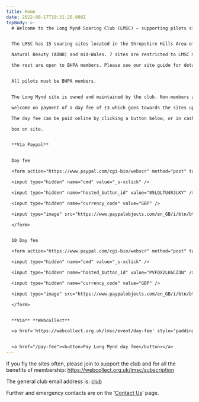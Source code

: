 ```yaml
---
title: Home
date: 2022-08-17T19:31:20.000Z
topBody: >-
  # Welcome to the Long Mynd Soaring Club (LMSC) – supporting pilots since 1975!


  The LMSC has 15 soaring sites located in the Shropshire Hills Area of Outstanding

  Natural Beauty (AONB) and mid-Wales. 7 sites are restricted to LMSC members, but

  the rest are open to BHPA members. Please see our site guide for details.


  All pilots must be BHPA members.


  The Long Mynd site is owned and maintained by the club. Non-members are

  welcome on payment of a day fee of £3 which goes towards the sites upkeep.

  The day fee can be paid online by clicking a button below, or in cash in the honesty

  box on site.


  **Via Paypal** 


  Day fee

  <form action="https://www.paypal.com/cgi-bin/webscr" method="post" target="_top">

  <input type="hidden" name="cmd" value="_s-xclick" />

  <input type="hidden" name="hosted_button_id" value="85LQLTU4R3LKY" />

  <input type="hidden" name="currency_code" value="GBP" />

  <input type="image" src="https://www.paypalobjects.com/en_GB/i/btn/btn_buynowCC_LG.gif" border="0" name="submit" title="PayPal - The safer, easier way to pay online!" alt="Buy Now" />

  </form>


  10 Day fee

  <form action="https://www.paypal.com/cgi-bin/webscr" method="post" target="_top">

  <input type="hidden" name="cmd" value="_s-xclick" />

  <input type="hidden" name="hosted_button_id" value="PVFQX2LK6CZ3N" />

  <input type="hidden" name="currency_code" value="GBP" />

  <input type="image" src="https://www.paypalobjects.com/en_GB/i/btn/btn_buynowCC_LG.gif" border="0" name="submit" title="PayPal - The safer, easier way to pay online!" alt="Buy Now" />

  </form>


  **Via** **Webcollect**  

  <a href='https://webcollect.org.uk/lmsc/event/day-fee' style='padding: 3px 15px 2px 5px;background: url("https://webcollect.org.uk/media/images/org-buttons/btn-bg-6.png") no-repeat right center;color: white;font-weight: bold;cursor: pointer;text-decoration: none;white-space: nowrap;border-radius: 4px;font-size: 12px;font-family: Arial, Helvetica, sans-serif;'>Day Fee</a>


  <a href="/pay-fee"><button>Pay Long Mynd day fee</button></a>
---
```

If you fly the sites often, please join to support the club and for all the benefits of membership: <https://webcollect.org.uk/lmsc/subscription>

The general club email address is: [club](mailto:club@longmynd.org)

 Further and emergency contacts are on the ‘[Contact Us](https://longmynd.netlify.app/contact)’ page.
